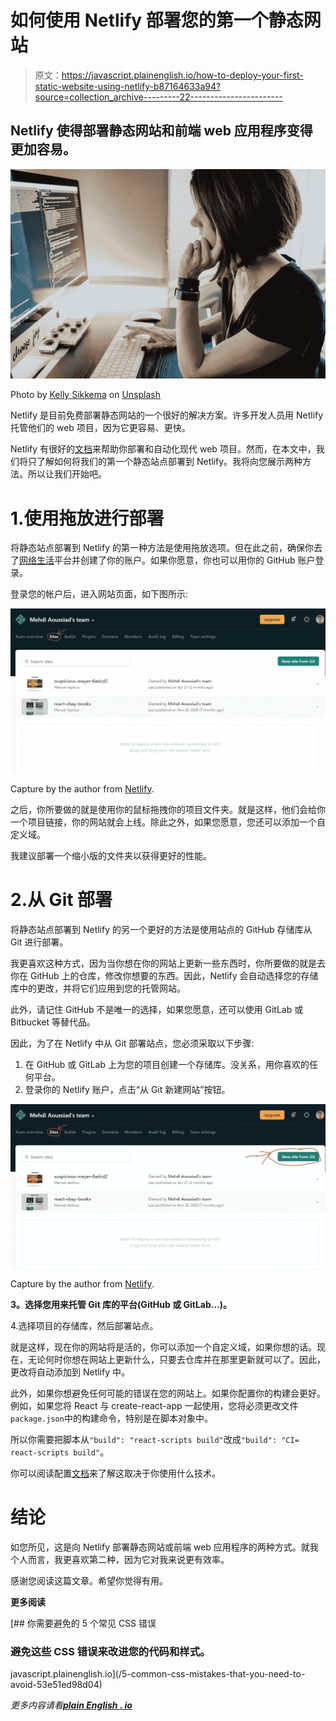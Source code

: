 # 如何使用 Netlify 部署您的第一个静态网站

> 原文：<https://javascript.plainenglish.io/how-to-deploy-your-first-static-website-using-netlify-b87164633a94?source=collection_archive---------22----------------------->

## Netlify 使得部署静态网站和前端 web 应用程序变得更加容易。

![](img/707e9453ba4b2ed6783ff411561c6f8c.png)

Photo by [Kelly Sikkema](https://unsplash.com/@kellysikkema?utm_source=medium&utm_medium=referral) on [Unsplash](https://unsplash.com?utm_source=medium&utm_medium=referral)

Netlify 是目前免费部署静态网站的一个很好的解决方案。许多开发人员用 Netlify 托管他们的 web 项目，因为它更容易、更快。

Netlify 有很好的[文档](https://docs.netlify.com/)来帮助你部署和自动化现代 web 项目。然而，在本文中，我们将只了解如何将我们的第一个静态站点部署到 Netlify。我将向您展示两种方法。所以让我们开始吧。

# 1.使用拖放进行部署

将静态站点部署到 Netlify 的第一种方法是使用拖放选项。但在此之前，确保你去了[网络生活](https://www.netlify.com/)平台并创建了你的账户。如果你愿意，你也可以用你的 GitHub 账户登录。

登录您的帐户后，进入网站页面，如下图所示:

![](img/ba0aae95f44b92df5dc734d06c664337.png)

Capture by the author from [Netlify](https://www.netlify.com/).

之后，你所要做的就是使用你的鼠标拖拽你的项目文件夹。就是这样，他们会给你一个项目链接，你的网站就会上线。除此之外，如果您愿意，您还可以添加一个自定义域。

我建议部署一个缩小版的文件夹以获得更好的性能。

# 2.从 Git 部署

将静态站点部署到 Netlify 的另一个更好的方法是使用站点的 GitHub 存储库从 Git 进行部署。

我更喜欢这种方式，因为当你想在你的网站上更新一些东西时，你所要做的就是去你在 GitHub 上的仓库，修改你想要的东西。因此，Netlify 会自动选择您的存储库中的更改，并将它们应用到您的托管网站。

此外，请记住 GitHub 不是唯一的选择，如果您愿意，还可以使用 GitLab 或 Bitbucket 等替代品。

因此，为了在 Netlify 中从 Git 部署站点，您必须采取以下步骤:

1.  在 GitHub 或 GitLab 上为您的项目创建一个存储库。没关系，用你喜欢的任何平台。
2.  登录你的 Netlify 账户，点击“从 Git 新建网站”按钮。

![](img/d2e2a9eeb0ee4990feb574c629fa5a48.png)

Capture by the author from [Netlify](https://www.netlify.com/).

**3。选择您用来托管 Git 库的平台(GitHub 或 GitLab…)。**

4.选择项目的存储库，然后部署站点。

就是这样，现在你的网站将是活的，你可以添加一个自定义域，如果你想的话。现在，无论何时你想在网站上更新什么，只要去仓库并在那里更新就可以了。因此，更改将自动添加到 Netlify 中。

此外，如果你想避免任何可能的错误在您的网站上。如果你配置你的构建会更好。例如，如果您将 React 与 create-react-app 一起使用，您将必须更改文件`package.json`中的构建命令，特别是在脚本对象中。

所以你需要把脚本从`"build": "react-scripts build"`改成`"build": "CI= react-scripts build"`。

你可以阅读配置[文档](https://docs.netlify.com/configure-builds/common-configurations/)来了解这取决于你使用什么技术。

# 结论

如您所见，这是向 Netlify 部署静态网站或前端 web 应用程序的两种方式。就我个人而言，我更喜欢第二种，因为它对我来说更有效率。

感谢您阅读这篇文章。希望你觉得有用。

**更多阅读**

[](/5-common-css-mistakes-that-you-need-to-avoid-53e51ed98d04) [## 你需要避免的 5 个常见 CSS 错误

### 避免这些 CSS 错误来改进您的代码和样式。

javascript.plainenglish.io](/5-common-css-mistakes-that-you-need-to-avoid-53e51ed98d04) 

*更多内容请看*[***plain English . io***](http://plainenglish.io)